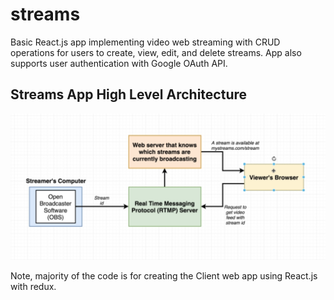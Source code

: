 # streams
Basic React.js app implementing video web streaming with CRUD operations for users to create, view, edit, and delete streams.  App also supports user authentication with Google OAuth API.

## Streams App High Level Architecture
![overall Streams web app architecture](./streams%20app%20architecture.png)

Note, majority of the code is for creating the Client web app using React.js with redux.
